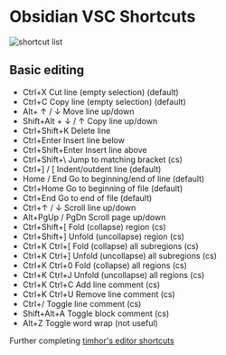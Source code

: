# Obsidian VSC Shortcuts

![shortcut list](./assets/shortcut_list.png.png)

## Basic editing
- Ctrl+X Cut line (empty selection) (default)
- Ctrl+C Copy line (empty selection) (default)
- Alt+ ↑ / ↓ Move line up/down
- Shift+Alt + ↓ / ↑ Copy line up/down
- Ctrl+Shift+K Delete line
- Ctrl+Enter Insert line below
- Ctrl+Shift+Enter Insert line above
- Ctrl+Shift+\ Jump to matching bracket (cs)
- Ctrl+] / [ Indent/outdent line (default)
- Home / End Go to beginning/end of line (default)
- Ctrl+Home Go to beginning of file (default)
- Ctrl+End Go to end of file (default)
- Ctrl+↑ / ↓ Scroll line up/down
- Alt+PgUp / PgDn Scroll page up/down
- Ctrl+Shift+[ Fold (collapse) region (cs)
- Ctrl+Shift+] Unfold (uncollapse) region (cs)
- Ctrl+K Ctrl+[ Fold (collapse) all subregions (cs)
- Ctrl+K Ctrl+] Unfold (uncollapse) all subregions (cs)
- Ctrl+K Ctrl+0 Fold (collapse) all regions (cs)
- Ctrl+K Ctrl+J Unfold (uncollapse) all regions (cs)
- Ctrl+K Ctrl+C Add line comment (cs)
- Ctrl+K Ctrl+U Remove line comment (cs)
- Ctrl+/ Toggle line comment (cs)
- Shift+Alt+A Toggle block comment (cs)
- Alt+Z Toggle word wrap (not useful)

Further completing [timhor's editor shortcuts](https://github.com/timhor/obsidian-editor-shortcuts/)